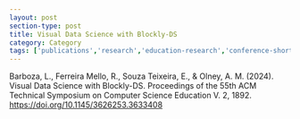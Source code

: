 ```yaml
---
layout: post
section-type: post
title: Visual Data Science with Blockly-DS
category: Category
tags: ['publications','research','education-research','conference-short','datawhys','data-science','programming','blocks']
---
```


Barboza, L., Ferreira Mello, R., Souza Teixeira, E., & Olney, A. M. (2024). Visual Data Science with Blockly-DS. Proceedings of the 55th ACM Technical Symposium on Computer Science Education V. 2, 1892. https://doi.org/10.1145/3626253.3633408

<!-- 

<object data="https://blogs.memphis.edu/aolney/files/2021/03/2021-olney-sigcse-camera-ready.pdf" type="application/pdf" width="100%" height="600px">
 
  <p>It appears you don't have a PDF plugin for this browser.
  No biggie... you can <a href="https://blogs.memphis.edu/aolney/files/2021/03/2021-olney-sigcse-camera-ready.pdf">click here to
  download the PDF file.</a></p>
  
</object> -->
